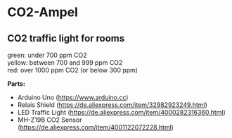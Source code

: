 # CO2-Ampel
## CO2 traffic light for rooms

green: under 700 ppm CO2 \
yellow: between 700 and 999 ppm CO2 \
red: over 1000 ppm CO2 (or below 300 ppm) 

**Parts:**
- Arduino Uno (https://www.arduino.cc)
- Relais Shield (https://de.aliexpress.com/item/32982923249.html)
- LED Traffic Light (https://de.aliexpress.com/item/4000282316360.html)
- MH-Z19B CO2 Sensor (https://de.aliexpress.com/item/4001122072228.html)
